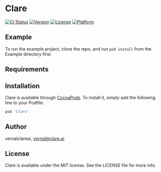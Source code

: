 # Clare

[![CI Status](https://img.shields.io/travis/vernalclareai/Clare.svg?style=flat)](https://travis-ci.org/vernalclareai/Clare)
[![Version](https://img.shields.io/cocoapods/v/Clare.svg?style=flat)](https://cocoapods.org/pods/Clare)
[![License](https://img.shields.io/cocoapods/l/Clare.svg?style=flat)](https://cocoapods.org/pods/Clare)
[![Platform](https://img.shields.io/cocoapods/p/Clare.svg?style=flat)](https://cocoapods.org/pods/Clare)

## Example

To run the example project, clone the repo, and run `pod install` from the Example directory first.

## Requirements

## Installation

Clare is available through [CocoaPods](https://cocoapods.org). To install
it, simply add the following line to your Podfile:

```ruby
pod 'Clare'
```

## Author

vernalclareai, vernal@clare.ai

## License

Clare is available under the MIT license. See the LICENSE file for more info.
